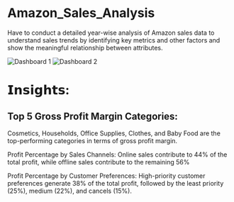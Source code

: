 # Amazon_Sales_Analysis

Have to conduct a detailed year-wise analysis of Amazon sales data to understand sales trends by identifying key metrics and other factors and show the meaningful relationship between attributes.

![Dashboard 1](https://github.com/CoderNitu/Amazon_Sales_Analysis/assets/87817227/3799a9d8-7f7d-4612-acf3-4bedb3f42a84)
![Dashboard 2](https://github.com/CoderNitu/Amazon_Sales_Analysis/assets/87817227/968ee29e-2313-4df2-8504-095fe528ce7e)

# 𝗜𝗻𝘀𝗶𝗴𝗵𝘁𝘀:

## Top 5 Gross Profit Margin Categories:
Cosmetics, Households, Office Supplies, Clothes, and Baby Food are the top-performing categories in terms of gross profit margin.

Profit Percentage by Sales Channels:
    Online sales contribute to 44% of the total profit, 
    while offline sales contribute to the remaining 56%

Profit Percentage by Customer Preferences:
   High-priority customer preferences generate 38% 
   of the total profit, followed by the least priority 
   (25%), medium (22%), and cancels (15%).

